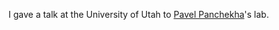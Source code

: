 ---
---

I gave a talk at the University of Utah to [Pavel Panchekha](https://pavpanchekha.com/)'s lab.